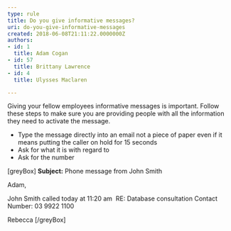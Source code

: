 ```yaml
---
type: rule
title: Do you give informative messages?
uri: do-you-give-informative-messages
created: 2018-06-08T21:11:22.0000000Z
authors:
- id: 1
  title: Adam Cogan
- id: 57
  title: Brittany Lawrence
- id: 4
  title: Ulysses Maclaren

---
```


Giving your fellow employees informative messages is important. Follow these steps to make sure you are providing people with all the information they need to activate the message.

- Type the message directly into an email not a piece of paper even if it means putting the caller on hold for 15 seconds
- Ask for what it is with regard to
- Ask for the number

 
[greyBox]
  **Subject:** Phone message from John Smith

Adam,

John Smith called today at 11:20 am 
RE: Database consultation
Contact Number: 03 9922 1100

Rebecca 
[/greyBox]
